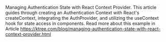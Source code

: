 Managing Authentication State with React Context Provider. This article guides through creating an Authentication Context with React's createContext, integrating the AuthProvider, and utilizing the useContext hook for state access in components.
Read more about this example in Article https://ktree.com/blog/managing-authentication-state-with-react-context-provider.html

